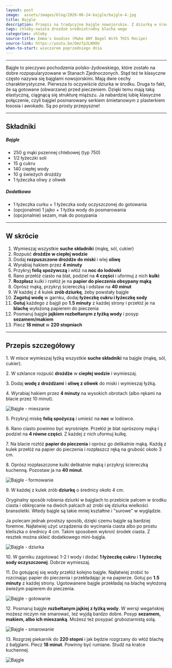 ```yaml
---
layout: post
image:  assets/images/blog/2020-06-24-bajgle/bajgle-4.jpg
title: Bajgle
description: Przepis na tradycyjne bajgle nowojorskie. Z dziurką w środku, posypane sezamem. Często są mylone z obwarzankami. Mają mocno chrupiącą skórkę i miękki miąższ.
tags: chleby-swiata drozdze sredniotrudny blacha wege
categories: chleby
source-title: Emma's Goodies (Make ANY Bagel With THIS Recipe)
source-link: https://youtu.be/OmzTpJLN9OU
when-to-start: wieczorem poprzedniego dnia
---
```


-----

Bajgle to pieczywo pochodzenia polsko-żydowskiego, które zostało na dobre rozpopularyzowane w Stanach Zjednoczonych. Stąd też te klasyczne często nazywa się bajglami nowojorskimi. Mają dwie cechy charakterystyczne. Pierwsza to oczywiście dziurka w środku. Druga to fakt, że są gotowane (obwarzane) przed pieczeniem. Dzięki temu mają taką elastyczną, ciągnącą się strukturę miąższu. Ja nabardziej lubię klasyczne połączenie, czyli bajgiel posmarowany serkiem śmietanowym z plasterkiem łososia i awokado. Są po prosty przepyszne!

-----

## Składniki

##### Bajgle

* 250 g mąki pszennej chlebowej (typ 750)
* 1/2 łyżeczki soli
* 15 g cukru
* 140 ciepłej wody
* 10 g świeżych drożdży
* 1 łyżeczka oliwy z oliwek

##### Dodatkowo

* 1 łyżeczka curku + 1 łyżeczka sody oczyszczonej do gotowania
* (opcjonalnie) 1 jajko + 1 łyżka wody do posmarowania
* (opcjonalnie) sezam, mak do posypania

-----

## W skrócie

1. Wymieszaj wszystkie **suche składniki** (mąkę, sól, cukier)
2. Rozpuść **drożdże w ciepłej wodzie**
3. Dodaj **rozpuszczone drożdże do miski** i wlej **oliwę**
4. Wyrabiaj hakiem przez **4 minuty**
5. Przykryj **folią spożywczą** i włóż na **noc do lodówki**
6. Rano przełóż ciasto na blat, podziel na **4 części** i uformuj z nich **kulki**
7. **Rozpłasz** kulki i rzełóż je na **papier do pieczenia obsypany mąką**
8. Oprósz mąką, przykryj ściereczką i odstaw na **40 minut**
9. W każdej z 4 kulek **zrób dziurkę**, żeby powstały bajgle
10. **Zagotuj wodę** w garnku, dodaj **łyżeczkę cukru i łyżeczkę sody**
11. **Gotuj** każdego z bajgli po **1.5 minuty** z każdej strony i przełóż je na **blachę** wyłożoną papierem do pieczenia
12. Posmaruj bajgle **jajkiem rozbełtanym z łyżką wody** i posyp **sezamem/makiem**
13. Piecz **18 minut** w **220 stopniach**

-----

## Przepis szczegółowy


1\. W misce wymieszaj łyżką wszystkie **suche składniki** na bajgle (mąkę, sól, cukier).

2\. W szklance rozpuść **drożdże** w **ciepłej wodzie** i wymieszaj.

3\. Dodaj **wodę z drożdżami** i **oliwę z oliwek** do miski i wymieszaj łyżką.

4\. Wyrabiaj hakiem przez **4 minuty** na wysokich obrotach (albo rękami na blacie przez 10 minut).

![Bajgle - mieszanie](/assets/images/blog/2020-06-24-bajgle/bajgle-mieszanie.jpg)

5\. Przykryj miskę **folią spożyczą** i umieść na **noc** w lodówce.

6\. Rano ciasto powinno być wyrośnięte. Przełóż je blat oprószony mąką i podziel na **4 równe części**. Z każdej z nich uformuj kulkę.

7\. Na blacie rozłóż **papier do pieczenia** i oprósz go delikatnie mąką. Każdą z kulek przełóż na papier do pieczenia i rozpłaszcz ręką na grubość około 3 cm.

8\. Oprósz rozpłaszczone kulki delikatnie mąką i przykryj ściereczką kuchenną. Pozostaw ja na **40 minut**.

![Bajgle - formowanie](/assets/images/blog/2020-06-24-bajgle/bajgle-formowanie.jpg)

9\. W każdej z kulek zrób **dziurkę** o średnicy około 4 cm.

Oryginalny sposób robienia dziurki w bajglach to przebicie palcem w środku ciasta i obkręcanie na dwóch palcach aż zrobi się dziurka wielkości bransoletki. Wtedy bajgle są takie mniej kształtne i "surowe" w wyglądzie.

Ja polecam jednak prostszy sposób, dzięki czemu bajgle są bardziej foremne. Najłatwiej użyć urządzenia do wycinania ciasta albo po prostu kleliszka o średnicy 4 cm. Takim sposobem wykroić środek ciasta. Z resztek można skleić dodatkowego mini-bajgla.

![Bajgle - dziurka](/assets/images/blog/2020-06-24-bajgle/bajgle-dziurka.jpg)

10\. W garniku zagotować 1-2 l wody i dodać **1 łyżeczkę cukru** i **1 łyżeczkę sody oczyszczonej**. Dobrze wymieszaj.

11\. Do gotującej się wody przełóż kolejno bajgle. Najłatwiej zrobić to rozcinając papier do pieczenia i przekładając je na papierze. Gotuj po **1.5 minuty** z każdej strony. Ugotowanene bajgle przekładaj na blachę wyłożoną świeżym papierem do pieczenia.

![Bajgle - gotowanie](/assets/images/blog/2020-06-24-bajgle/bajgle-gotowanie.jpg)

12\. Posmaruj bajgle **rozbełtanym jajkiej z łyżką wody**. W wersji wegańskiej możesz niczym nie smarować, też wyjdą bardzo dobre. Posyp **sezamem, makiem, albo ich mieszanką**. Możesz też posypać gruboziarnistą solą.

![Bajgle - smarowanie](/assets/images/blog/2020-06-24-bajgle/bajgle-smarowanie.jpg)

13\. Rozgrzej piekarnik do **220 stopni** i jak będzie rozgrzany do włóż blachę z baljglami. Piecz **18 minut**. Powinny być rumiane. Studź na kratce kuchennej.

![Bajgle](/assets/images/blog/2020-06-24-bajgle/bajgle-gotowe.jpg)
